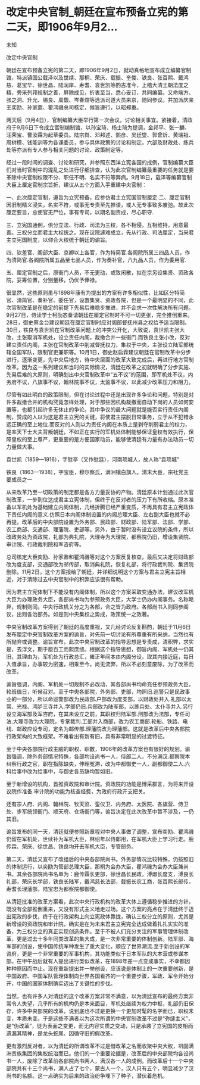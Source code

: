 # 改定中央官制_朝廷在宣布预备立宪的第二天，即1906年9月2...

未知

改定中央官制

朝廷在宣布预备立宪的第二天，即1906年9月2日，就动真格地宣布成立编纂官制馆，特派镇国公载泽以及世续、那桐、荣庆、载振、奎俊、铁良、张百熙、戴鸿慈、葛宝华、徐世昌、陆润庠、寿耆、袁世凯等酌古准今，上稽大清王朝法度之精，旁采列邦规制之善，屏除成见，折衷至当，悉心妥订，共同编纂。又命端方、张之洞、升允、锡良、周馥、岑春煊等选派司道大员来京，随同参议。并加派庆亲王奕劻、孙家鼐、瞿鸿禨总司核定，候旨遵行，以昭郑重。

两天后（9月4日），官制编纂大臣举行第一次会议，讨论相关事宜。紧接着，清政府于9月6日下令成立官制编制馆，以孙宝琦、杨士琦为提调，金邦平、张一麟、汪荣宝、曹汝霖为起草委员。陆宗舆、邓邦述、熙彦、吴廷燮、郭曾炘、黄瑞祖、周树模、钱能训等为各课委员，参与具体政策的讨论和制定。六部及财政处、练兵处等亦派有专人参与相关问题的讨论、政策制定等。

经过一段时间的调查、讨论和研究，并参照东西洋立宪各国的成例，官制编纂大臣们对当时官制中的混乱之处进行仔细排查，认为此次官制编纂最重要的任务就是要革除中央官制权限不分、职任不明、名实不符等弊病。9月18日，载泽等编纂官制大臣上厘定官制宗旨折，建议从五个方面入手重建中央官制：

一、此次厘定官制，遵旨为立宪预备，应参仿君主立宪国官制厘定.二、厘定官制因旧制精义浸失，名实不符，或事无专责至先推诿，或人无专事致多废弛。故此次厘定要旨，总使官无尸位，事有专司，以期名副责成，尽心职守.

三、立宪国通例，俱分立法、行政、司法为三权，各不相侵，互相维持，用意最善。三权分立而君主大权统之。现在议院遽难成立，先从行政、司法厘定，当采君主立宪国制度，以仰合大权统于朝廷的谕旨。

四、钦差官、阁部大臣、京卿以上各官，作为特简官.各阁院所属三四品人员，作为清简官.各阁院所属五品至七品人员，作为奏补官，八九品人员，作为委用官.

五、厘定官制之后，原衙门人员，不无更动，或致闲散，拟在京另设集贤、资政各院，妥筹位置，分别量移，仍优予俸禄。

很显然，这些原则虽与1898年康有为提出的方案有许多相似性，比如区分特简官、清简官、奏补官、委任官，设置集贤、资政各院，但是一个最明显的不同，此次官制改革是在稳定的前提下先易后难稳步推进，并不企求一次性解决所有问题。9月27日，侍读学士柯劭忞奏请朝廷在厘定官制时不可一切更张，完全推倒重来。28日，御史蔡金台建议朝廷在厘定官制时应对阁部督抚州县之权给予适当限制。30日，铁良与袁世凯在官制改革问题上的冲突公开化，大致说，袁世凯主张大改，主张取消军机处，设立责任内阁，裁撤合并一些衙门.而铁良主张小改，反对建立责任内阁，主张在官制改革中削减督抚权力，集权于中央，主张设立陆军部统辖全国军队，限制官吏兼职等。10月1日，御史赵启霖建议朝廷在官制改革中分步进行，逐渐变更，先中央后地方，待中央层面的改革大致完成后，再进行地方官制改革。因为这一系列建议和当时的实际情况，清廷在改革之初就明确了分步实施、先易后难的大原则，明确划出中央官制改革中“五不议”的范围，即军机处不议，内务府不议，八旗事不议，翰林院事不议，太监事不议，以此减少改革压力和阻力。

尽管有如此明白的政策限制，但在讨论过程中还是出现许多争论和问题，特别是对许多裁撤合并的机构究竟怎样处理，对于那些因机构裁撤而自动下岗的人员如何安置等，也都引起许多无休止的争论。其中争议的最大问题就是能否实行责任内阁制，赞成的人以为这是君主立宪的关键，将使君主摆脱日常事务，立于从不犯错永远正确的至上地位.而反对的人则以为责任内阁在本质上是剥夺削弱君主的权力，是率天下士大夫背叛朝廷，不如正在实行的军机处体制能够保证皇权有效执行，保障皇权的至上尊严，更重要的是方便国家动员，能够使清廷有力量有办法动员一切力量做大事。

袁世凯（1859—1916），字慰亭（又作慰廷），河南项城人，故人称“袁项城”

铁良（1863—1938），字宝臣，穆尔察氏，满洲镶白旗人。清末大臣，宗社党主要成员之一

从来改革乃至一切政策的制定都是各方力量妥协的产物。清廷原本计划通过此次官制改革，一步到位达成君主立宪体制，但终于在反对者的压力下有所收缩。原本准备以军机处为基础建立内阁体制，几经折腾已经严重变质，不再具有君主立宪政体下责任内阁的意义.仿照日本内阁体制设置的内阁总理大臣、左右副大臣也就不必再提。改革后的中央部院设置为外务部、民政部、财政部、陆军部、法部、学部、农工商部、交通部、理藩院、吏部等。另外，由于暂时没有设立议院的条件，所以改政务处为资政院，礼部为典礼院，大理寺为大理院，都察院仍旧，增设集贤院、审计院、行政裁判院和军咨府等。

总司核定大臣奕劻、孙家鼐和瞿鸿禨等对这个方案反复核查，最后又决定将财政部改为度支部，交通部改为邮传部，取消典礼院，恢复礼部，将行政裁判院、集贤院删除。11月2日，这个方案报给了朝廷，并详细说明这个方案与君主立宪主旨相近，对于清除过去中央官制中的积弊应该很有帮助。

因为君主立宪体制下不能没有内阁体制，所以这个方案采取变通办法，建议改军机大臣为办理政务大臣，各部尚书均为参预政务大臣，大学士仍办内阁事务。名称略异，规制则同。中央行政机关分之为各部，合之皆为政府。各部尚书入则同参阁议，出则各治部务。如是则中央集权之势成，政策统一之效著。

中央官制改革方案得到了朝廷的高度重视，又几经讨论反复斟酌，朝廷于11月6日发布厘定中央官制改革方案的谕旨，对先前一切讨论有所尊重有所采纳，当然也有所抛弃或调整。谕旨宣布，此次中央官制改革的指导思想是专责成，清积弊，求实是，去浮文，期于厘百工而熙庶绩。根据这个指导思想，御旨内阁、军机处一仍其旧，其理由为，军机处为行政总汇，雍正年间本由内阁分设，取其内接近庭，每日入值承旨，办事较为密速，相乘至今，尚无流弊，所以不必刻意废除，为了改革而改革。

谕旨强调，内阁、军机处一切规制不必改动，其各部尚书均命充任参预政务大臣，轮班值日，听候召对。至于中央各部院，外务部、吏部，均照旧.巡警只是民政事业的一部分，所以命巡警部改为民政部.户部改为度支部，以财政处并入.礼部以太常、光禄、鸿胪三寺并入.学部仍旧.兵部改为陆军部，以练兵处、太仆寺并入.另行设立海军部及军咨府，在其未设立之前，其职权归陆军部.刑部改为法部，专任司法.大理寺改为大理院，专掌裁判.工部并入商部，改为农工商部.轮船、铁路、电线、邮政应设专司，定名为邮传部.理藩院改为理藩部。这就是改革后中央各部院行政架构的大致框架。不难看出有新有旧，具有非常明显的过渡特征。

至于中央各部院行政主脑的职权、职数，1906年的改革方案也有很好的规划。谕旨强调，除外务部情况特殊，各部均设尚书一人，侍郎二人，不分满汉.都察院本纠察行政之官，职在指陈缺失，伸理冤滞，改为中都御史一人，副都御使二人.六科给事中改为给事中，与御史各员缺均暂如旧。

至于新增设的机构，首推资政院和审计院。资政院的功能是博采群言，为将来开设议院作准备.审计院的功能为核查经费，为政府行政开支把关。

还有宗人府、内阁、翰林院、钦天监、銮仪卫、内务府、太医院、各旗营、侍卫处、步军统领衙门、顺天府、仓场衙门等，谕旨决定在此次改革中暂不涉及，一仍其旧。

谕旨发布的同一天，清廷就便参照新章程对中央人事做了调整，宣布奕劻、瞿鸿禨仍留在军机处，世续补为军机大臣，林绍年以侍郎用，在军机大臣上学习行走。鹿传霖、荣庆、徐世昌、铁良均开去军机大臣，专管部务。

第二天，清廷又宣布了改组后的中央各部院尚书。外务部情况比较特殊，仍按照旧的体制运行，以奕劻为管部总理大臣，那桐为会办大臣，瞿鸿禨为会办大臣兼尚书。其余各部院尚书名单为：鹿传霖长吏部，徐世昌长民政，溥颋长度支，溥良长礼部，荣庆长学部，铁良长陆军，戴鸿慈长法部，载振长农工商，张百熙长邮传，寿耆长理藩部，陆宝忠为都察院都御使。

从清廷批准的改革方案看，此次中央行政机构的改革大体上遵循稳步推进的方针，既没有全部推倒重来，又没有形式主义地走过场。这个方案的亮点在于清廷终于迈出宪政的步伐，终于在行政架构上向立宪政体靠拢，确认三权分立的原则，尤其是新增设的资政院和审计院，确实是在为未来君主立宪完全达成做着扎扎实实的准备，为三权分立的真正实现创造条件。至于不被人们充分关注的军事管理体制改革，更是过去十多年同类改革的集大成，是一次非常重要的体制创新。陆军部、海军部的创设，使中国传统军种发生了重大变化，顺应了世界潮流.至于新创设的军咨府，更是一个非常重要的军事机构，其功能类似于日本军队的大本营或参谋本部。在甲午战后就有人提出进行类似改革，在1898年差一点变成事实，不幸都因种种原因而中止。现在重新提出并一举创设，应该说是体制上的一次重要创新，是中国政府、中国军队管理体制向世界各国看齐的一个重要步骤，军政、军令开始分开，中国的国家体制确实迈出了关键性的步伐。

当然，也有许多人对清廷的这个改革方案非常不满意，以为清廷宣布的最终方案非常令人失望，几乎所有的机构仍是本来面目，军机处继续为权力中枢，礼部仍旧保存，许多中央部院的改革，说到底也不过是更换一个更加时髦的名字而已，职权未变，本质未变。于是这些不满者以为这次所谓的中央官制改革不过是“弥缝主义”，是“伪改革”，徒为表面之变更，而无内容实质之变动，只是承袭了立宪国的皮相而遗漏其精神，是龙头蛇尾、因循守旧的假改革。

更有激烈反对者，以为清廷的所谓改革不过是借改革之名而收聚中央大权，巩固满洲贵族集团的集权统治而已。他们的一个重要论据是，改革后的中央部院均各设尚书一人，废除了改革前各部院尚书两人，满汉各一人的成例。而改革后十一个中央部院共有十三个尚书，满人占了七个，蒙古人一个，汉人只有五个，明显减少了汉尚书的名额。这一点确实为后来的政治纷争埋下了种子，潜伏着危机。